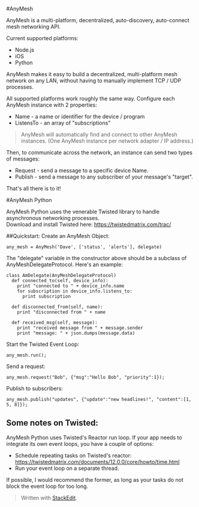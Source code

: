 #AnyMesh

AnyMesh is a multi-platform, decentralized, auto-discovery, auto-connect mesh networking API.  

Current supported platforms:

* Node.js
* iOS
* Python

AnyMesh makes it easy to build a decentralized, multi-platform mesh network on any LAN, without having to manually implement TCP / UDP processes.

All supported platforms work roughly the same way.  Configure each AnyMesh instance with 2 properties:

* Name - a name or identifier for the device / program
* ListensTo - an array of "subscriptions"

> AnyMesh will automatically find and connect to other AnyMesh
> instances.  (One AnyMesh instance per network adapter / IP address.)

Then, to communicate across the network, an instance can send two types of messages:

* Request - send a message to a specific device Name.
* Publish - send a message to any subscriber of your message's "target".

That's all there is to it!

#AnyMesh Python

AnyMesh Python uses the venerable Twisted library to handle asynchronous networking processes.  
Download and install Twisted here: https://twistedmatrix.com/trac/


##Quickstart:
Create an AnyMesh Object:

    any_mesh = AnyMesh('Dave', ['status', 'alerts'], delegate)

The "delegate" variable in the constructor above should be a subclass of AnyMeshDelegateProtocol.  Here's an example:

    class AmDelegate(AnyMeshDelegateProtocol)
      def connected_to(self, device_info):
        print "connected to " + device_info.name
        for subscription in device_info.listens_to:
          print subscription

      def disconnected_from(self, name):
        print "disconnected from " + name

      def received_msg(self, message):
        print "received message from " + message.sender
        print "message: " + json.dumps(message.data)

Start the Twisted Event Loop:

    any_mesh.run();

Send a request:

    any_mesh.request("Bob", {"msg":"Hello Bob", "priority":1});

Publish to subscribers:

    any_mesh.publish("updates", {"update":"new headlines!", "content":[1, 5, 8]});


## Some notes on Twisted:
AnyMesh Python uses Twisted's Reactor run loop.  If your app needs to integrate its own event loops, you have a couple of options:
* Schedule repeating tasks on Twisted's reactor: https://twistedmatrix.com/documents/12.0.0/core/howto/time.html
* Run your event loop on a separate thread.

If possible, I would recommend the former, as long as your tasks do not block the event loop for too long.







> Written with [StackEdit](https://stackedit.io/).
